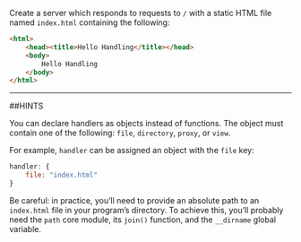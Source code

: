 Create a server which responds to requests to `/` with a static HTML file named
`index.html` containing the following:

```html
<html>
    <head><title>Hello Handling</title></head>
    <body>
        Hello Handling
    </body>
</html>
```

-----------------------------------------------------------------
##HINTS

You can declare handlers as objects instead of functions. The object must
contain one of the following: `file`, `directory`, `proxy`, or `view`.

For example, `handler` can be assigned an object with the `file` key:

```js
handler: {
    file: "index.html"
}
```

Be careful: in practice, you’ll need to provide an absolute path to an
`index.html` file in your program’s directory.  To achieve this, you’ll
probably need the `path` core module, its `join()` function, and the
`__dirname` global variable.
